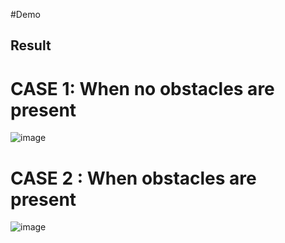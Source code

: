 #Demo

## Result
# CASE 1: When no obstacles are present

![image](https://user-images.githubusercontent.com/90681684/156046850-709fd69e-9388-4e2d-92a3-d11ca67cb31f.png)

# CASE 2 : When obstacles are present

![image](https://user-images.githubusercontent.com/90681684/156046898-75910c6e-6d27-4654-b963-16610997695f.png)

